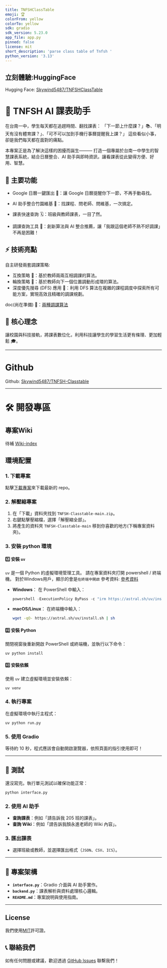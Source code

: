 ```yaml
---
title: TNFSHClassTable
emoji: 🏆
colorFrom: yellow
colorTo: yellow
sdk: gradio
sdk_version: 5.23.0
app_file: app.py
pinned: false
license: mit
short_description: 'parse class table of Tnfsh '
python_version: '3.13'
---
```



## 立刻體驗:HuggingFace

Hugging Face: [Skywind5487/TNFSHClassTable](https://huggingface.co/spaces/Skywind5487/TNFSHClassTable)

# 🏫 TNFSH AI 課表助手

在台南一中，學生每天都在追趕時間、翻找課表：
「下一節上什麼課？」📚、「明天有沒有體育課？」、「可不可以加到手機行事曆提醒我上課？」
這些看似小事，卻是我們每天都在面對的痛點。

本專案正是為了解決這樣的困擾而誕生———
打造一個專屬於台南一中學生的智慧課表系統，結合日曆整合、AI 助手與即時資訊，讓看課表從此變得方便、好用、智慧。

## 🔑 主要功能

- Google 日曆一鍵匯出 📅：讓 Google 日曆提醒你下一節，不再手動尋找。

- AI 助手整合竹園維基 🤖：找課程、問老師、問維基，一次搞定。

- 課表快速查詢 🗓️：班級與教師課表，一目了然。

- 調課查詢工具 🔄：創新算法與 AI 整合推薦，讓「我跟這個老師不熟不好調課」不再是困難！

## ⚡ 技術亮點
自主研發兩套調課策略:

- 互換策略 🔁：基於教師兩兩互相調課的算法。
- 輪換策略 🔄：基於教師向下一個位置調動形成環的算法。
- 深度優先搜尋 (DFS) 應用 🧠：利用 DFS 算法在複雜的課程調度中探索所有可能方案，實現高效且精確的調課規劃。

doc(尚在準備) 📄：[兩種調課算法](https://hackmd.io/@sky-wind-note/how_to_swap_course) 


## 🌟 核心理念
讓校園與科技接軌，將課表數位化，利用科技讓學生的學習生活更有條理、更加輕鬆 🎓。

---

# Github

Github: [Skywind5487/TNFSH-Classtable](https://github.com/Skywind5487/TNFSH-Classtable)

---


# 🛠️ 開發專區

## 專案Wiki
待補 [Wiki-index](/wiki/wiki_index.md)

## 環境配置

### 1. 下載專案
點擊[下載專案](https://github.com/Skywind5487/TNFSH-Classtable/archive/refs/heads/main.zip)來下載最新的 repo。

### 2. 解壓縮專案
1. 在「下載」資料夾找到 `TNFSH-Classtable-main.zip`。
2. 右鍵點擊壓縮檔，選擇「解壓縮全部」。
3. 將產生的資料夾 `TNFSH-Classtable-main` 移到你喜歡的地方(下稱專案資料夾)。

### 3. 安裝 python 環境

#### 1️⃣ 安裝 `uv`
`uv` 是一個 Python 的虛擬環境管理工具。
請在專案資料夾打開 powershell / 終端機。
對於Windows用戶，顯示的會是`在終端中開啟`
參考資料: [參考資料](https://dev.to/codemee/shi-yong-uv-guan-li-python-huan-jing-53hg)

- **Windows**：
  在 PowerShell 中輸入：
  ```powershell
  powershell -ExecutionPolicy ByPass -c "irm https://astral.sh/uv/install.ps1 | iex"
  ```

- **macOS/Linux**：
  在終端機中輸入：
  ```bash
  wget -qO- https://astral.sh/uv/install.sh | sh
  ```

#### 2️⃣ 安裝 Python
關閉視窗後重新開啟 PowerShell 或終端機，並執行以下命令：
```bash
uv python install
```

#### 3️⃣ 安裝依賴
使用 `uv` 建立虛擬環境並安裝依賴：
```bash
uv venv
```

### 4. 執行專案
在虛擬環境中執行主程式：
```bash
uv python run.py
```

### 5. 使用 Gradio
等待約 10 秒，程式應該會自動開啟瀏覽器，依照頁面的指引使用即可！

---

## 🧪 測試

還沒寫完。執行單元測試以確保功能正常：
```bash
python interface.py
```

### 2. 使用 AI 助手
- **查詢課表**：例如「請告訴我 205 班的課表」。
- **查詢 Wiki**：例如「請告訴我顏永進老師的 Wiki 內容」。

### 3. 匯出課表
- 選擇班級或教師，並選擇匯出格式（`JSON`、`CSV`、`ICS`）。

---

## 📜 專案架構
- **`interface.py`**：Gradio 介面與 AI 助手實作。
- **`backend.py`**：課表解析與資料處理核心邏輯。
- **`README.md`**：專案說明與使用指南。

---

## License
我們使用[MIT](LICENSE)許可證。




## 📞 聯絡我們
如有任何問題或建議，歡迎透過 [GitHub Issues](https://github.com/Skywind5487/TNFSH-Classtable/issues) 聯繫我們！
